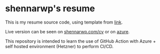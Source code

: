 # shennarwp's resume

This is my resume source code, using template from [link](https://codepen.io/aja9104/pen/nzaZwW).

Live version can be seen on [shennarwp.com/cv](https://shennarwp.com/cv/) or on [azure](https://resume.bravewater-857def22.southeastasia.azurecontainerapps.io/).

This repository is intended to learn the use of GitHub Action with Azure + self hosted environment (Hetzner) to perform CI/CD.
